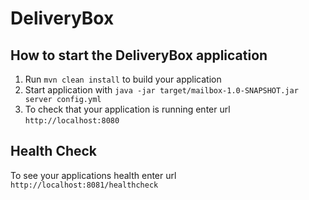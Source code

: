 # DeliveryBox

How to start the DeliveryBox application
---

1. Run `mvn clean install` to build your application
1. Start application with `java -jar target/mailbox-1.0-SNAPSHOT.jar server config.yml`
1. To check that your application is running enter url `http://localhost:8080`

Health Check
---

To see your applications health enter url `http://localhost:8081/healthcheck`

